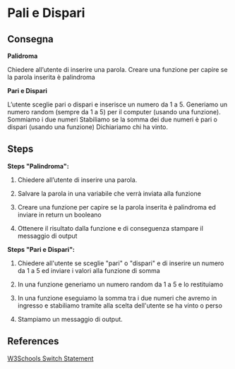 # Pali e Dispari

## Consegna

**Palidroma**

Chiedere all’utente di inserire una parola. Creare una funzione per capire se la parola inserita è palindroma

**Pari e Dispari**

L’utente sceglie pari o dispari e inserisce un numero da 1 a 5. Generiamo un numero random (sempre da 1 a 5) per il computer (usando una funzione). Sommiamo i due numeri Stabiliamo se la somma dei due numeri è pari o dispari (usando una funzione) Dichiariamo chi ha vinto.

## Steps

**Steps "Palindroma":**

1. Chiedere all’utente di inserire una parola. 

2. Salvare la parola in una variabile che verrà inviata alla funzione

3. Creare una funzione per capire se la parola inserita è palindroma ed inviare in return un booleano

4. Ottenere il risultato dalla funzione e di conseguenza stampare il messaggio di output

**Steps "Pari e Dispari":** 

1. Chiedere all'utente se sceglie "pari" o "dispari" e di inserire un numero da 1 a 5 ed inviare i valori alla funzione di somma

2. In una funzione generiamo un numero random da 1 a 5 e lo restituiamo

3. In una funzione eseguiamo la somma tra i due numeri che avremo in ingresso e stabiliamo tramite alla scelta dell'utente se ha vinto o perso

4. Stampiamo un messaggio di output.

## References

[W3Schools Switch Statement](https://www.w3schools.com/js/js_switch.asp)